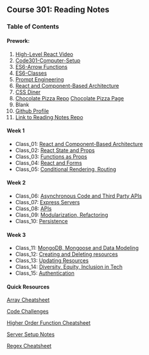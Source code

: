 ## Course 301: Reading Notes

### Table of Contents

#### Prework:

1. [High-Level React Video](react-video.md)
2. [Code301-Computer-Setup](code301-setup.md)
3. [ES6-Arrow Functions](https://github.com/StepheeGee/arrow-functions.git)
4. [ES6-Classes](https://replit.com/@StephieGera/Lab-ES6-Classes-SGJ#vehicles-with-classes.js)
5. [Prompt Engineering](https://chat.openai.com/share/35261d20-8eec-4183-a6dc-9642f2abbeab)
6. [React and Component-Based Architecture](class-01.md)
7. [CSS Diner](cssdiner301.png)
8. [Chocolate Pizza Repo](https://github.com/StepheeGee/chocolate-pizza.git) 
[Chocolate Pizza Page](https://stepheegee.github.io/chocolate-pizza/)
9. Blank
10. [Github Profile](https://github.com/StepheeGee)
11. [Link to Reading Notes Repo](https://stepheegee.github.io/reading-notes/)

#### Week 1

* Class_01: [React and Component-Based Architecture](class-01.md)
* Class_02: [React State and Props](class-02.md)
* Class_03: [Functions as Props](class-03.md)
* Class_04: [React and Forms](class-04.md)
* Class_05: [Conditional Rendering, Routing](class-05.md)

#### Week 2

* Class_06: [Asynchronous Code and Third Party APIs](class-06.md)
* Class_07: [Express Servers](class-07.md)
* Class_08: [APIs](class-08.md)
* Class_09: [Modularization, Refactoring](class-09.md)
* Class_10: [Persistence](class-10.md)

#### Week 3

* Class_11: [MongoDB, Mongoose and Data Modeling](class-11.md)
* Class_12: [Creating and Deleting resources](class-12.md)
* Class_13: [Updating Resources](class-13.md)
* Class_14: [Diversity, Equity, Inclusion in Tech](class-14.md)
* Class_15: [Authentication](class-15.md)

#### Quick Resources

[Array Cheatsheet](arraycheat.md)

[Code Challenges](codechallenges.md)

[Higher Order Function Cheatsheet](highorder.webp)

[Server Setup Notes](server-setup.md)

[Regex Cheatsheet](regex.md)
